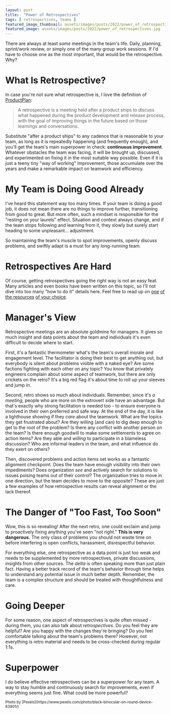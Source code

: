```yaml
---
layout: post
title:  "Power of Retrospectives"
tags: [ retrospectives, teams ]
featured_image_thumbnail: assets/images/posts/2022/power_of_retrospectives_thumbnail.jpg 
featured_image: assets/images/posts/2022/power_of_retrospectives.jpg
---
```

There are always at least _some_ meetings in the team's life. Daily, planning, sprint/work review, or simply one of the many group work sessions. If I'd have to choose one as the most important, that would be the retrospective. Why?
<!--more-->

# What Is Retrospective?

In case you're not sure what retrospective is, I love the definition of [ProductPlan](https://www.productplan.com/glossary/retrospective/):

> A retrospective is a meeting held after a product ships to discuss what happened during the product development and release process, with the goal of improving things in the future based on those learnings and conversations.

Substitute "after a product ships" to any cadence that is reasonable to your team, as long as it is repeatedly happening (and frequently enough), and you'll get the team's main superpower in check: **continuous improvement**. Whatever obstacles the team was facing, it will be brought up, discussed, and experimented on fixing it in the most suitable way possible. Even if it is just a teeny tiny "way of working" improvement, those accumulate over the years and make a remarkable impact on teamwork and efficiency.

# My Team is Doing Good Already

I've heard this statement way too many times. If your team is doing a good job, it does not mean there are no things to improve further, transitioning from good to great. But more often, such a mindset is responsible for the "resting on your laurels" effect. Situation and context always change, and if the team stops following and learning from it, they slowly but surely start heading to some unpleasant... adjustment.

So maintaining the team's muscle to spot improvements, openly discuss problems, and swiftly adapt is a must for any long-running team.

# Retrospectives Are Hard

Of course, getting retrospectives going the right way is not an easy feat. Many articles and even books have been written on this topic, so I'll not dive into too many "how to do it" details here. Feel free to read up on [one](https://www.retrium.com/ultimate-guide-to-agile-retrospectives/intro) [of the resources](https://careerprep.me/how-to-do-a-retrospective-step-by-step-playbook-and-example/) [of your choice](https://www.thoughtworks.com/insights/blog/ultimate-guide-preparing-great-retrospectives). 

# Manager's View

Retrospective meetings are an absolute goldmine for managers. It gives so much insight and data points about the team and individuals it's even difficult to decide where to start. 

First, it's a fantastic thermometer what's the team's overall morale and engagement level. The facilitator is doing their best to get anything out, but everybody is silent about problems visible with a naked eye? Are some factions fighting with each other on any topic? You know that privately engineers complain about some aspect of teamwork, but there are only crickets on the retro? It's a big red flag it's about time to roll up your sleeves and jump in.

Second, retro shows so much about individuals. Remember, since it's _a meeting_, people who are more on the extrovert side have an advantage. But that's exactly why strong facilitation is needed too - to ensure everyone is involved in their own preferred and safe way. At the end of the day, it is like a lighthouse showing if they _care_ about the teamwork. What are the topics they get frustrated about? Are they willing (and can) to dig deep enough to get to the root of the problem? Is there any conflict with another person on the team? Is there enough goodwill to make some settlements to agree on action items? Are they able and _willing_ to participate in a blameless discussion? Who are informal leaders in the team, and what influence do they exert on others?

Then, discovered problems and action items set works as a fantastic alignment checkpoint. Does the team have enough visibility into their own impediments? Does organization _see_ and actively search for solutions to issues poising teams out of their control? The organization tries to move in one direction, but the team decides to move to the opposite? These are just a few examples of how retrospective results can reveal alignment or the lack thereof.

# The Danger of "Too Fast, Too Soon"

Wow, this is so revealing! After the next retro, one could exclaim and jump to proactively fixing anything you've seen "not right." **This is very dangerous.** The only class of problems you should not waste time on before interfering is open conflicts, harassment, disrespectful behavior. 

For everything else, one retrospective as a data point is just too weak and needs to be supplemented by more retrospectives, private discussions, insights from other sources. The _delta_ is often speaking more than just plain fact. Having a better track record of the team's behavior through time helps to understand any potential issue in much better depth. Remember, the team is a complex structure and should be treated with thoughtfulness and care.

# Going Deeper

For some reason, one aspect of retrospectives is quite often missed - during them, you can also talk about _retrospectives_. Do you feel they are helpful? Are you happy with the changes they're bringing? Do you feel comfortable talking about the team's problems there? However, not everything is retro material and needs to be cross-checked during regular 1:1s.

# Superpower

I do believe effective retrospectives can be a superpower for any team. A way to stay humble and continuously search for improvements, even if everything seems just fine. What could be more powerful? 

<small>
  Photo by [Pexels](https://www.pexels.com/photo/black-binocular-on-round-device-63901/)
</small>
